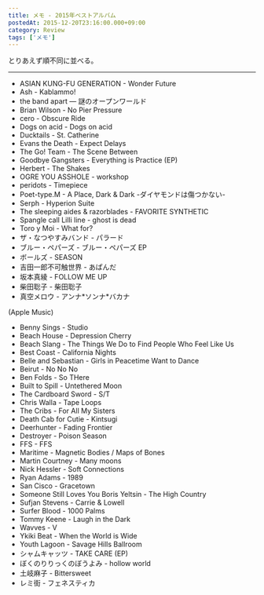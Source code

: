 ```yaml
---
title: メモ - 2015年ベストアルバム
postedAt: 2015-12-20T23:16:00.000+09:00
category: Review
tags: ['メモ']
---
```


とりあえず順不同に並べる。

---

- ASIAN KUNG-FU GENERATION - Wonder Future
- Ash - Kablammo!
- the band apart — 謎のオープンワールド
- Brian Wilson - No Pier Pressure
- cero - Obscure Ride
- Dogs on acid - Dogs on acid
- Ducktails - St. Catherine
- Evans the Death - Expect Delays
- The Go! Team - The Scene Between
- Goodbye Gangsters - Everything is Practice (EP)
- Herbert - The Shakes
- OGRE YOU ASSHOLE - workshop
- peridots - Timepiece
- Poet-type.M - A Place, Dark & Dark -ダイヤモンドは傷つかない-
- Serph - Hyperion Suite
- The sleeping aides & razorblades - FAVORITE SYNTHETIC
- Spangle call Lilli line - ghost is dead
- Toro y Moi - What for?
- ザ・なつやすみバンド - パラード
- ブルー・ペパーズ - ブルー・ペパーズ EP
- ボールズ - SEASON
- 吉田一郎不可触世界 - あぱんだ
- 坂本真綾 - FOLLOW ME UP
- 柴田聡子 - 柴田聡子
- 真空メロウ - アンナ\*ソンナ\*バカナ

(Apple Music)

- Benny Sings - Studio
- Beach House - Depression Cherry
- Beach Slang - The Things We Do to Find People Who Feel Like Us
- Best Coast - California Nights
- Belle and Sebastian - Girls in Peacetime Want to Dance
- Beirut - No No No
- Ben Folds - So THere
- Built to Spill - Untethered Moon
- The Cardboard Sword - S/T
- Chris Walla - Tape Loops
- The Cribs - For All My Sisters
- Death Cab for Cutie - Kintsugi
- Deerhunter - Fading Frontier
- Destroyer - Poison Season
- FFS - FFS
- Maritime - Magnetic Bodies / Maps of Bones
- Martin Courtney - Many moons
- Nick Hessler - Soft Connections
- Ryan Adams - 1989
- San Cisco - Gracetown
- Someone Still Loves You Boris Yeltsin - The High Country
- Sufjan Stevens - Carrie & Lowell
- Surfer Blood - 1000 Palms
- Tommy Keene - Laugh in the Dark
- Wavves - V
- Ykiki Beat - When the World is Wide
- Youth Lagoon - Savage Hills Ballroom
- シャムキャッツ - TAKE CARE (EP)
- ぼくのりりっくのぼうよみ - hollow world
- 土岐麻子 - Bittersweet
- レミ街 - フェネスティカ
